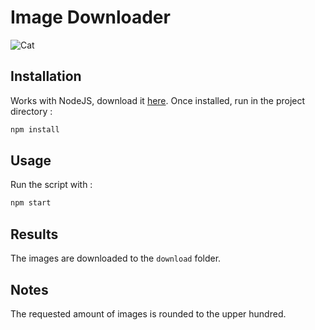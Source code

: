 # Image Downloader

![Cat](http://33.media.tumblr.com/5d933dbea55d887f28bb467c67bcb356/tumblr_mojk1em3ew1r4xjo2o1_250.gif)

## Installation

Works with NodeJS, download it [here](https://nodejs.org/).
Once installed, run in the project directory :
```bash
npm install
````

## Usage

Run the script with :

```bash
npm start
```

## Results

The images are downloaded to the `download` folder.

## Notes

The requested amount of images is rounded to the upper hundred.
